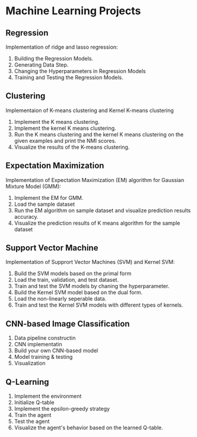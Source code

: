 #  Machine Learning Projects

## Regression
Implementation of ridge and lasso regression:
  1. Building the Regression Models.
  2. Generating Data Step.
  3. Changing the Hyperparameters in Regression Models
  4. Training and Testing the Regression Models.



##  Clustering
Implementaion of K-means clustering and Kernel K-means clustering
  1. Implement the K means clustering.
  2. Implement the kernel K means clustering.
  3. Run the K means clustering and the kernel K means clustering on the given examples and print the NMI scores.
  4. Visualize the results of the K-means clustering.




## Expectation Maximization
Implementation of Expectation Maximization (EM) algorithm for Gaussian Mixture Model (GMM):
  1. Implement the EM for GMM. 
  2. Load the sample dataset
  3. Run the EM algorithm on sample dataset and visualize prediction results accuracy.
  4. Visualize the prediction results of K means algorithm for the sample dataset 





## Support Vector Machine
Implementation of Supprort Vector Machines (SVM) and Kernel SVM:
  1.  Build the SVM models based on the primal form
  2.  Load the train, validation, and test dataset.
  3.  Train and test the SVM models by chaning the hyperparameter.
  4.  Build the Kernel SVM model based on the dual form.
  5.  Load the non-linearly seperable data.
  6.  Train and test the Kernel SVM models with different types of kernels.




## CNN-based Image Classification
  1.  Data pipeline constructin
  2.  CNN implementatin
  3.  Build your own CNN-based model
  4.  Model training & testing
  5.  Visualization



## Q-Learning
  1.  Implement the environment
  2.  Initialize Q-table
  3.  Implement the epsilon-greedy strategy
  4.  Train the agent
  5.  Test the agent
  6.  Visualize the agent's behavior based on the learned Q-table.
